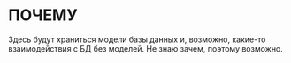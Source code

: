 # ПОЧЕМУ

Здесь будут храниться модели базы данных и, возможно, какие-то взаимодействия с БД без моделей. Не знаю зачем, поэтому возможно.